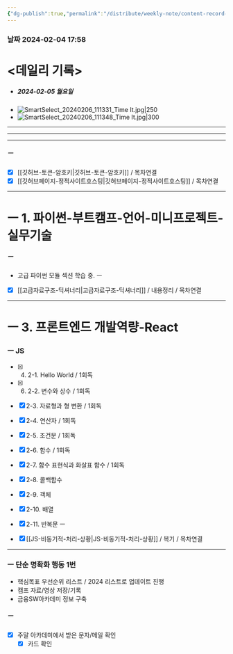 ```yaml
---
{"dg-publish":true,"permalink":"/distribute/weekly-note/content-record-folder/2024-02-04-w1/","tags":["데일리-주간-기록"],"noteIcon":""}
---
```


### 날짜 2024-02-04 17:58

# <데일리 기록> 

- ##### 2024-02-05 월요일
- ![SmartSelect_20240206_111331_Time It.jpg|250](/img/user/%EC%B2%A8%EB%B6%80%ED%8C%8C%EC%9D%BC/SmartSelect_20240206_111331_Time%20It.jpg)
- ![SmartSelect_20240206_111348_Time It.jpg|300](/img/user/%EC%B2%A8%EB%B6%80%ED%8C%8C%EC%9D%BC/SmartSelect_20240206_111348_Time%20It.jpg)

-------------------------------
------
-----

##### ㅡ
- [x] [[깃허브-토큰-암호키\|깃허브-토큰-암호키]] / 목차연결
- [x] [[깃허브페이지-정적사이트호스팅\|깃허브페이지-정적사이트호스팅]] / 목차연결

---
# ㅡ 1. 파이썬-부트캠프-언어-미니프로젝트-실무기술



##### ㅡ
- 고급 파이썬 모듈
섹션 학습 중.
ㅡ
- [x] [[고급자료구조-딕셔너리\|고급자료구조-딕셔너리]] / 내용정리 / 목차연결


----
# ㅡ 3. 프론트엔드 개발역량-React

### ㅡ JS
- [x] 4. 2-1. Hello World / 1회독
- [x] 6. 2-2. 변수와 상수 / 1회독
- [x] 2-3. 자료형과 형 변환  / 1회독
- [x] 2-4. 연산자 / 1회독
- [x] 2-5. 조건문 / 1회독
- [x] 2-6. 함수 / 1회독
- [x] 2-7. 함수 표현식과 화살표 함수 / 1회독
- [x] 2-8. 콜백함수 
- [x] 2-9. 객체
- [x] 2-10. 배열
- [x] 2-11. 반복문
ㅡ
- [x] [[JS-비동기적-처리-상황\|JS-비동기적-처리-상황]] / 복기 / 목차연결


----
###  ㅡ 단순 명확화 행동 1번
- 핵심목표 우선순위 리스트 / 2024 리스트로 업데이트 진행
- 캠프 자료/영상 저장/기록
- 금융SW아카데미 정보 구축


##### ㅡ
- [x] 주말 아카데미에서 받은 문자/메일 확인 
	- [x] 카드 확인 
